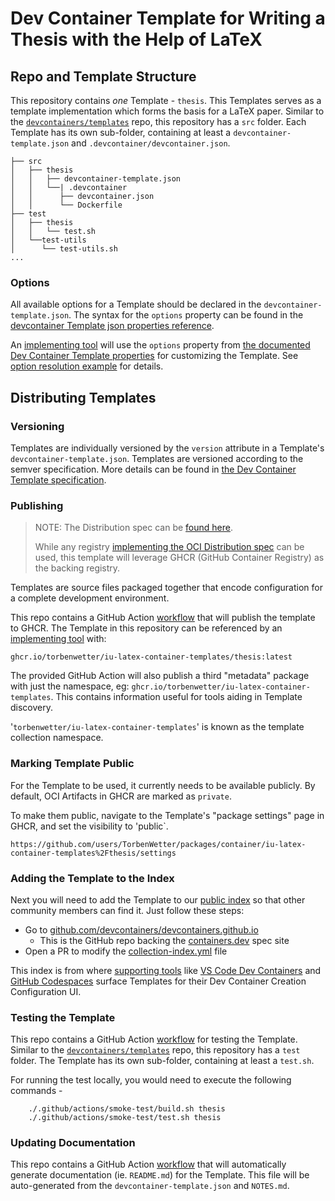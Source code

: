 # Dev Container Template for Writing a Thesis with the Help of LaTeX

## Repo and Template Structure

This repository contains _one_ Template - `thesis`. This Templates serves as a template implementation which forms the basis for a LaTeX paper. Similar to the [`devcontainers/templates`](https://github.com/devcontainers/templates) repo, this repository has a `src` folder. Each Template has its own sub-folder, containing at least a `devcontainer-template.json` and `.devcontainer/devcontainer.json`.

```
├── src
│   ├── thesis
│   │   ├── devcontainer-template.json
│   │   └──| .devcontainer
│   │      ├── devcontainer.json
│   │      └── Dockerfile
├── test
│   ├── thesis
│   │   └── test.sh
│   └──test-utils
│      └── test-utils.sh
...
```

### Options

All available options for a Template should be declared in the `devcontainer-template.json`. The syntax for the `options` property can be found in the [devcontainer Template json properties reference](https://containers.dev/implementors/templates#devcontainer-templatejson-properties).

An [implementing tool](https://containers.dev/supporting#tools) will use the `options` property from [the documented Dev Container Template properties](https://containers.dev/implementors/templates#devcontainer-templatejson-properties) for customizing the Template. See [option resolution example](https://containers.dev/implementors/templates#option-resolution-example) for details.

## Distributing Templates

### Versioning

Templates are individually versioned by the `version` attribute in a Template's `devcontainer-template.json`. Templates are versioned according to the semver specification. More details can be found in [the Dev Container Template specification](https://containers.dev/implementors/templates-distribution/#versioning).

### Publishing

> NOTE: The Distribution spec can be [found here](https://containers.dev/implementors/templates-distribution/).
>
> While any registry [implementing the OCI Distribution spec](https://github.com/opencontainers/distribution-spec) can be used, this template will leverage GHCR (GitHub Container Registry) as the backing registry.

Templates are source files packaged together that encode configuration for a complete development environment.

This repo contains a GitHub Action [workflow](.github/workflows/release.yaml) that will publish the template to GHCR. The Template in this repository can be referenced by an [implementing tool](https://containers.dev/supporting#tools) with:

```
ghcr.io/torbenwetter/iu-latex-container-templates/thesis:latest
```

The provided GitHub Action will also publish a third "metadata" package with just the namespace, eg: `ghcr.io/torbenwetter/iu-latex-container-templates`. This contains information useful for tools aiding in Template discovery.

'`torbenwetter/iu-latex-container-templates`' is known as the template collection namespace.

### Marking Template Public

For the Template to be used, it currently needs to be available publicly. By default, OCI Artifacts in GHCR are marked as `private`.

To make them public, navigate to the Template's "package settings" page in GHCR, and set the visibility to 'public`.

```
https://github.com/users/TorbenWetter/packages/container/iu-latex-container-templates%2Fthesis/settings
```

### Adding the Template to the Index

Next you will need to add the Template to our [public index](https://containers.dev/templates) so that other community members can find it. Just follow these steps:

- Go to [github.com/devcontainers/devcontainers.github.io](github.com/devcontainers/devcontainers.github.io)
  - This is the GitHub repo backing the [containers.dev](https://containers.dev/) spec site
- Open a PR to modify the [collection-index.yml](https://github.com/devcontainers/devcontainers.github.io/blob/gh-pages/_data/collection-index.yml) file

This index is from where [supporting tools](https://containers.dev/supporting) like [VS Code Dev Containers](https://marketplace.visualstudio.com/items?itemName=ms-vscode-remote.remote-containers) and [GitHub Codespaces](https://github.com/templates/codespaces) surface Templates for their Dev Container Creation Configuration UI.

### Testing the Template

This repo contains a GitHub Action [workflow](.github/workflows/test-pr.yaml) for testing the Template. Similar to the [`devcontainers/templates`](https://github.com/devcontainers/templates) repo, this repository has a `test` folder. The Template has its own sub-folder, containing at least a `test.sh`.

For running the test locally, you would need to execute the following commands -

```
    ./.github/actions/smoke-test/build.sh thesis
    ./.github/actions/smoke-test/test.sh thesis
```

### Updating Documentation

This repo contains a GitHub Action [workflow](.github/workflows/release.yaml) that will automatically generate documentation (ie. `README.md`) for the Template. This file will be auto-generated from the `devcontainer-template.json` and `NOTES.md`.
